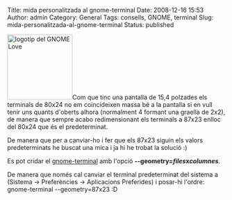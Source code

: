 Title: mida personalitzada al gnome-terminal
Date: 2008-12-16 15:53
Author: admin
Category: General
Tags: consells, GNOME, terminal
Slug: mida-personalitzada-al-gnome-terminal
Status: published

<img src="http://gil.badall.net/wp-content/uploads/2007/12/gnomelovelogo.png" title="logotip del GNOME Love" class="alignright size-full wp-image-259" width="150" height="150" alt="logotip del GNOME Love" />Com que tinc una pantalla de 15,4 polzades els terminals de 80x24 no em coincideixen massa bé a la pantalla si en vull tenir uns quants d'oberts alhora (normalment 4 formant una graella de 2x2), de manera que sempre acabo redimensionant els terminals a 87x23 enlloc del 80x24 que és el predeterminat.

De manera que per a canviar-ho i fer que els 87x23 siguin els valors predeterminats he buscat una mica i ja hi he trobat la solució :)

Es pot cridar el [gnome-terminal](http://en.wikipedia.org/wiki/GNOME_Terminal "Article a la Wikipedia anglesa sobre el GNOME Terminal, el terminal del GNOME") amb l'opció **--geometry=*files*x*columnes***.

De manera que només cal canviar el terminal predeterminat del sistema a (Sistema → Preferències → Aplicacions Preferides) i posar-hi l'ordre: gnome-terminal --geometry=87x23 :D
